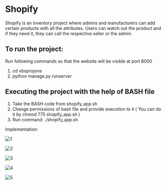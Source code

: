 # Shopify

Shopify is an inventory project where admins and manufacturers can add certain products with all the attributes.
Users can watch out the product and if they need it, they can call the respective seller or the admin.

## To run the project:

Run following commands so that the website will be visible at port 8000
1. cd vbsprojone
2. python manage.py runserver

## Executing the project with the help of BASH file
1. Take the BASH code from shopify_app.sh
2. Change permissions of bash file and provide execution to it ( You can do it by chmod 775 shopify_app.sh )
3. Run command: ./shopify_app.sh

Implementation:

![1](https://github.com/vbs30/Shopify/assets/95699405/19b6ed04-7e2b-4f56-8dd0-3a731c420230)


![2](https://github.com/vbs30/Shopify/assets/95699405/20815607-2f04-4e12-905f-eda2deb7f41a)


![3](https://github.com/vbs30/Shopify/assets/95699405/857a2bb2-e141-4d3c-ba1d-1ed27946d3fe)


![4](https://github.com/vbs30/Shopify/assets/95699405/ba7d6d53-37ed-433b-b67d-b21daa7d8c6f)


![5](https://github.com/vbs30/Shopify/assets/95699405/23eb0c25-a029-4bfe-adbc-c9512ed352a1)
